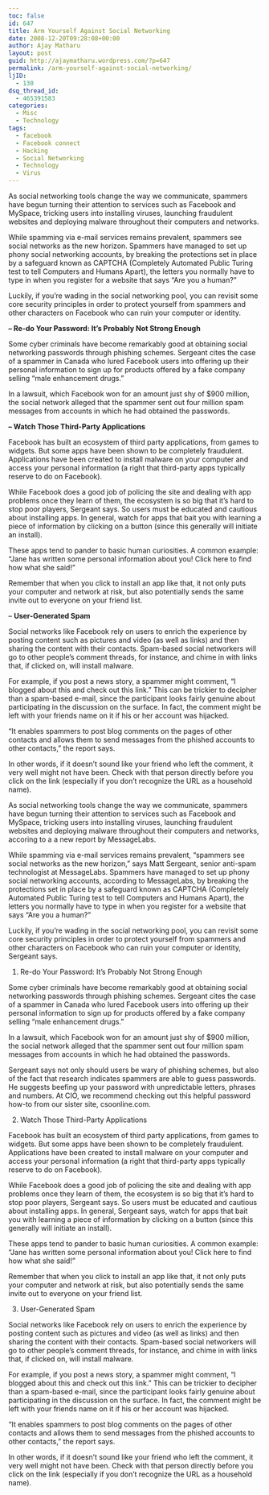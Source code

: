 ```yaml
---
toc: false
id: 647
title: Arm Yourself Against Social Networking
date: 2008-12-20T09:28:08+00:00
author: Ajay Matharu
layout: post
guid: http://ajaymatharu.wordpress.com/?p=647
permalink: /arm-yourself-against-social-networking/
ljID:
  - 130
dsq_thread_id:
  - 465391583
categories:
  - Misc
  - Technology
tags:
  - facebook
  - Facebook connect
  - Hacking
  - Social Networking
  - Technology
  - Virus
---
```

As social networking tools change the way we communicate, spammers have begun turning their attention to services such as Facebook and MySpace, tricking users into installing viruses, launching fraudulent websites and deploying malware throughout their computers and networks.

While spamming via e-mail services remains prevalent, spammers see social networks as the new horizon. Spammers have managed to set up phony social networking accounts, by breaking the protections set in place by a safeguard known as CAPTCHA (Completely Automated Public Turing test to tell Computers and Humans Apart), the letters you normally have to type in when you register for a website that says &#8220;Are you a human?&#8221;

Luckily, if you&#8217;re wading in the social networking pool, you can revisit some core security principles in order to protect yourself from spammers and other characters on Facebook who can ruin your computer or identity.

**&#8211; Re-do Your Password: It&#8217;s Probably Not Strong Enough**

Some cyber criminals have become remarkably good at obtaining social networking passwords through phishing schemes. Sergeant cites the case of a spammer in Canada who lured Facebook users into offering up their personal information to sign up for products offered by a fake company selling &#8220;male enhancement drugs.&#8221;

In a lawsuit, which Facebook won for an amount just shy of $900 million, the social network alleged that the spammer sent out four million spam messages from accounts in which he had obtained the passwords.

**&#8211; Watch Those Third-Party Applications**

Facebook has built an ecosystem of third party applications, from games to widgets. But some apps have been shown to be completely fraudulent. Applications have been created to install malware on your computer and access your personal information (a right that third-party apps typically reserve to do on Facebook).

While Facebook does a good job of policing the site and dealing with app problems once they learn of them, the ecosystem is so big that it&#8217;s hard to stop poor players, Sergeant says. So users must be educated and cautious about installing apps. In general, watch for apps that bait you with learning a piece of information by clicking on a button (since this generally will initiate an install).

These apps tend to pander to basic human curiosities. A common example: &#8220;Jane has written some personal information about you! Click here to find how what she said!&#8221;

Remember that when you click to install an app like that, it not only puts your computer and network at risk, but also potentially sends the same invite out to everyone on your friend list.

&#8211; **User-Generated Spam**

Social networks like Facebook rely on users to enrich the experience by posting content such as pictures and video (as well as links) and then sharing the content with their contacts. Spam-based social networkers will go to other people&#8217;s comment threads, for instance, and chime in with links that, if clicked on, will install malware.

For example, if you post a news story, a spammer might comment, &#8220;I blogged about this and check out this link.&#8221; This can be trickier to decipher than a spam-based e-mail, since the participant looks fairly genuine about participating in the discussion on the surface. In fact, the comment might be left with your friends name on it if his or her account was hijacked.

&#8220;It enables spammers to post blog comments on the pages of other contacts and allows them to send messages from the phished accounts to other contacts,&#8221; the report says.

In other words, if it doesn&#8217;t sound like your friend who left the comment, it very well might not have been. Check with that person directly before you click on the link (especially if you don&#8217;t recognize the URL as a household name).

As social networking tools change the way we communicate, spammers have begun turning their attention to services such as Facebook and MySpace, tricking users into installing viruses, launching fraudulent websites and deploying malware throughout their computers and networks, accoring to a a new report by MessageLabs.

While spamming via e-mail services remains prevalent, &#8220;spammers see social networks as the new horizon,&#8221; says Matt Sergeant, senior anti-spam technologist at MessageLabs. Spammers have managed to set up phony social networking accounts, according to MessageLabs, by breaking the protections set in place by a safeguard known as CAPTCHA (Completely Automated Public Turing test to tell Computers and Humans Apart), the letters you normally have to type in when you register for a website that says &#8220;Are you a human?&#8221;

Luckily, if you&#8217;re wading in the social networking pool, you can revisit some core security principles in order to protect yourself from spammers and other characters on Facebook who can ruin your computer or identity, Sergeant says.
  
1. Re-do Your Password: It&#8217;s Probably Not Strong Enough

Some cyber criminals have become remarkably good at obtaining social networking passwords through phishing schemes. Sergeant cites the case of a spammer in Canada who lured Facebook users into offering up their personal information to sign up for products offered by a fake company selling &#8220;male enhancement drugs.&#8221;

In a lawsuit, which Facebook won for an amount just shy of $900 million, the social network alleged that the spammer sent out four million spam messages from accounts in which he had obtained the passwords.

Sergeant says not only should users be wary of phishing schemes, but also of the fact that research indicates spammers are able to guess passwords. He suggests beefing up your password with unpredictable letters, phrases and numbers. At CIO, we recommend checking out this helpful password how-to from our sister site, csoonline.com.
  
2. Watch Those Third-Party Applications

Facebook has built an ecosystem of third party applications, from games to widgets. But some apps have been shown to be completely fraudulent. Applications have been created to install malware on your computer and access your personal information (a right that third-party apps typically reserve to do on Facebook).

While Facebook does a good job of policing the site and dealing with app problems once they learn of them, the ecosystem is so big that it&#8217;s hard to stop poor players, Sergeant says. So users must be educated and cautious about installing apps. In general, Sergeant says, watch for apps that bait you with learning a piece of information by clicking on a button (since this generally will initiate an install).

These apps tend to pander to basic human curiosities. A common example: &#8220;Jane has written some personal information about you! Click here to find how what she said!&#8221;

Remember that when you click to install an app like that, it not only puts your computer and network at risk, but also potentially sends the same invite out to everyone on your friend list.
  
3. User-Generated Spam

Social networks like Facebook rely on users to enrich the experience by posting content such as pictures and video (as well as links) and then sharing the content with their contacts. Spam-based social networkers will go to other people&#8217;s comment threads, for instance, and chime in with links that, if clicked on, will install malware.

For example, if you post a news story, a spammer might comment, &#8220;I blogged about this and check out this link.&#8221; This can be trickier to decipher than a spam-based e-mail, since the participant looks fairly genuine about participating in the discussion on the surface. In fact, the comment might be left with your friends name on it if his or her account was hijacked.

&#8220;It enables spammers to post blog comments on the pages of other contacts and allows them to send messages from the phished accounts to other contacts,&#8221; the report says.

In other words, if it doesn&#8217;t sound like your friend who left the comment, it very well might not have been. Check with that person directly before you click on the link (especially if you don&#8217;t recognize the URL as a household name).

